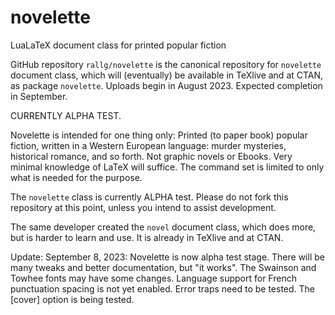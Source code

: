 # novelette
LuaLaTeX document class for printed popular fiction

GitHub repository `rallg/novelette` is the canonical repository
for `novelette` document class, which will (eventually) be available
in TeXlive and at CTAN, as package `novelette`. Uploads begin
in August 2023. Expected completion in September.

CURRENTLY ALPHA TEST.

Novelette is intended for one thing only: Printed (to paper book) popular
fiction, written in a Western European language: murder mysteries,
historical romance, and so forth. Not graphic novels or Ebooks.
Very minimal knowledge of LaTeX will suffice. The command set is limited
to only what is needed for the purpose.

The `novelette` class is currently ALPHA test. Please do not fork
this repository at this point, unless you intend to assist development.

The same developer created the `novel` document class, which does more,
but is harder to learn and use. It is already in TeXlive and at CTAN.

Update: September 8, 2023: Novelette is now alpha test stage. There will
be many tweaks and better documentation, but "it works". The Swainson
and Towhee fonts may have some changes. Language support for French
punctuation spacing is not yet enabled. Error traps need to be tested.
The [cover] option is being tested.
